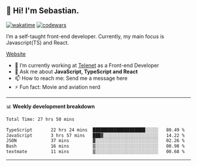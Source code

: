 ## 👋 Hi! I'm Sebastian.

[![wakatime](https://wakatime.com/badge/user/df0036c6-328a-4a39-be9b-e49417ed22a1.svg)](https://wakatime.com/@df0036c6-328a-4a39-be9b-e49417ed22a1)
[![codewars](https://www.codewars.com/users/sebavuye/badges/small)](https://www.codewars.com/users/sebavuye)

I’m a self-taught front-end developer. Currently, my main focus is Javascript(TS) and React.

[Website](https://sebastianvuye.be)

- 🔭 I’m currently working at [Telenet](https://telenet.be/) as a Front-end Developer
- 💬 Ask me about **JavaScript, TypeScript and React**
- 📫 How to reach me: Send me a message here
- ⚡ Fun fact: Movie and aviation nerd

-------

📊 **Weekly development breakdown**

<!--START_SECTION:waka-->

```txt
Total Time: 27 hrs 50 mins

TypeScript       22 hrs 24 mins  ████████████████████░░░░░   80.49 %
JavaScript       3 hrs 57 mins   ███▓░░░░░░░░░░░░░░░░░░░░░   14.22 %
JSON             37 mins         ▓░░░░░░░░░░░░░░░░░░░░░░░░   02.26 %
Bash             16 mins         ▒░░░░░░░░░░░░░░░░░░░░░░░░   00.98 %
textmate         11 mins         ▒░░░░░░░░░░░░░░░░░░░░░░░░   00.68 %
```

<!--END_SECTION:waka-->
-------
